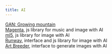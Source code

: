 ```yaml
---
title: AI
---
```


[GAN: Growing mountain](https://fb.watch/3HTNcbR2PS/)<br/>
[Magenta](https://magenta.tensorflow.org/get-started), js library for music and image with AI <br/>
[ml5](https://ml5js.org/), js library for image with AI <br/>
[Runway](https://runwayml.com/), interface and js library for image with AI <br/>
[Art Breeder](https://www.artbreeder.com/browse), interface to generate images with AI<br/>